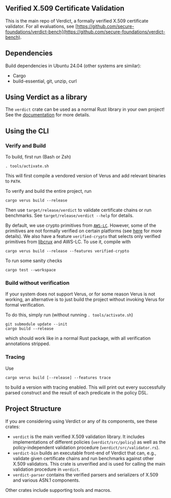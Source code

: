 Verified X.509 Certificate Validation
---

This is the main repo of Verdict, a formally verified X.509 certificate validator.
For all evaluations, see [https://github.com/secure-foundations/verdict-bench](https://github.com/secure-foundations/verdict-bench).

## Dependencies

Build dependencies in Ubuntu 24.04 (other systems are similar):
- Cargo
- build-essential, git, unzip, curl

## Using Verdict as a library

The `verdict` crate can be used as a normal Rust library in your own project!
See the [documentation](https://secure-foundations.github.io/verdict/verdict/index.html) for more details.

## Using the CLI

### Verify and Build

To build, first run (Bash or Zsh)
```
. tools/activate.sh
```
This will first compile a vendored version of Verus and add relevant binaries to `PATH`.

To verify and build the entire project, run
```
cargo verus build --release
```
Then use `target/release/verdict` to validate certificate chains or run benchmarks.
See `target/release/verdict --help` for details.

By default, we use crypto primitives from [`AWS-LC`](https://github.com/aws/aws-lc).
However, some of the primitives are not formally verified on certain platforms (see [here](https://github.com/aws/aws-lc#formal-verification) for more details).
We also have a feature `verified-crypto` that selects only verified primitives
from [libcrux](https://github.com/cryspen/libcrux) and AWS-LC.
To use it, compile with
```
cargo verus build --release --features verified-crypto
```

To run some sanity checks
```
cargo test --workspace
```

### Build without verification

If your system does not support Verus, or for some reason Verus is not working,
an alternative is to just build the project without invoking Verus for formal verification.

To do this, simply run (without running `. tools/activate.sh`)
```
git submodule update --init
cargo build --release
```
which should work like in a normal Rust package, with all verification annotations stripped.

### Tracing

Use
```
cargo verus build [--release] --features trace
```
to build a version with tracing enabled.
This will print out every successfully parsed construct and the result of each predicate in the policy DSL.

## Project Structure

If you are considering using Verdict or any of its components, see these crates:
- `verdict` is the main verified X.509 validation library. It includes implementations of different policies (`verdict/src/policy`) as well as the policy-independent validation procedure (`verdict/src/validator.rs`).
- `verdict-bin` builds an executable front-end of Verdict that can, e.g., validate given certificate chains and run benchmarks against other X.509 validators.
  This crate is unverified and is used for calling the main validation procedure in `verdict`.
- `verdict-parser` contains the verified parsers and serializers of X.509 and various ASN.1 components.

Other crates include supporting tools and macros.
